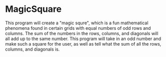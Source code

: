 # MagicSquare

This program will create a "magic squre", which is a fun mathematical phenomena
found in certain grids with equal numbers of odd rows and columns. The sum of the
numbers in the rows, columns, and diagonals will all add up to the same number.
This program will take in an odd number and make such a square for the user, as well
as tell what the sum of all the rows, columns, and diagonals is.
